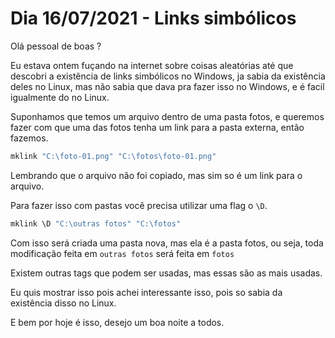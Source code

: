 # Dia 16/07/2021 - Links simbólicos

Olá pessoal de boas ?

Eu estava ontem fuçando na internet sobre coisas aleatórias até que descobri a existência de links simbólicos no Windows, ja sabia da existência deles no Linux, mas não sabia que dava pra fazer isso no Windows, e é facil igualmente do no Linux.

Suponhamos que temos um arquivo dentro de uma pasta fotos, e queremos fazer com que uma das fotos tenha um link para a pasta externa, então fazemos.

```cmd
mklink "C:\foto-01.png" "C:\fotos\foto-01.png"
```

Lembrando que o arquivo não foi copiado, mas sim so é um link para o arquivo.

Para fazer isso com pastas você precisa utilizar uma flag o `\D`.

```cmd
mklink \D "C:\outras fotos" "C:\fotos"
```

Com isso será criada uma pasta nova, mas ela é a pasta fotos, ou seja, toda modificação feita em `outras fotos` será feita em `fotos`

Existem outras tags que podem ser usadas, mas essas são as mais usadas.

Eu quis mostrar isso pois achei interessante isso, pois so sabia da existência disso no Linux.

E bem por hoje é isso, desejo um boa noite a todos.
